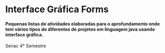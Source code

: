# Interface Gráfica Forms

<h4>Pequenas listas de atividades elaboradas para o aprofundamento onde tem vários tipos de 
diferentes de projetos em linguagem java usando interface gráfica.</h4>
<p>Senac 4° Semestre</p>
